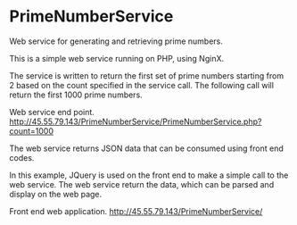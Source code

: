 # PrimeNumberService
Web service for generating and retrieving prime numbers.

This is a simple web service running on PHP, using NginX.

The service is written to return the first set of prime numbers starting from 2 based on the count specified in the service call.
The following call will return the first 1000 prime numbers.

Web service end point.
http://45.55.79.143/PrimeNumberService/PrimeNumberService.php?count=1000

The web service returns JSON data that can be consumed using front end codes.

In this example, JQuery is used on the front end to make a simple call to the web service. The web service return the data, which can be parsed and display on the web page.

Front end web application.
http://45.55.79.143/PrimeNumberService/
